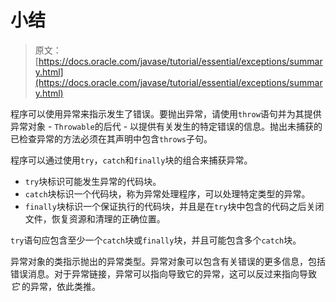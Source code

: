 # 小结

> 原文： [https://docs.oracle.com/javase/tutorial/essential/exceptions/summary.html](https://docs.oracle.com/javase/tutorial/essential/exceptions/summary.html)

程序可以使用异常来指示发生了错误。要抛出异常，请使用`throw`语句并为其提供异常对象 - `Throwable`的后代 - 以提供有关发生的特定错误的信息。抛出未捕获的已检查异常的方法必须在其声明中包含`throws`子句。

程序可以通过使用`try`，`catch`和`finally`块的组合来捕获异常。

*   `try`块标识可能发生异常的代码块。
*   `catch`块标识一个代码块，称为异常处理程序，可以处理特定类型的异常。
*   `finally`块标识一个保证执行的代码块，并且是在`try`块中包含的代码之后关闭文件，恢复资源和清理的正确位置。

`try`语句应包含至少一个`catch`块或`finally`块，并且可能包含多个`catch`块。

异常对象的类指示抛出的异常类型。异常对象可以包含有关错误的更多信息，包括错误消息。对于异常链接，异常可以指向导致它的异常，这可以反过来指向导致 _它_ 的异常，依此类推。